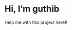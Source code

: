 # Hi, I’m guthib

Help me with this project here!!

<!---
hikusama/hikusama is a ✨ special ✨ repository because its `README.md` (this file) appears on your GitHub profile.
You can click the Preview link to take a look at your changes.
--->
